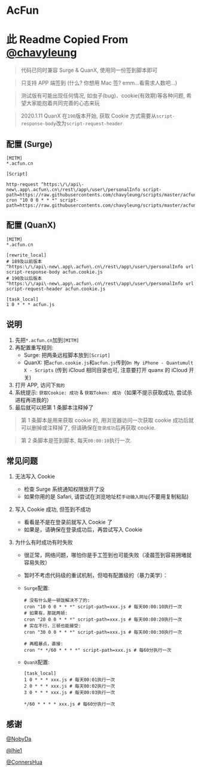 # AcFun
# 此 Readme Copied From [@chavyleung](https://github.com/chavyleung/scripts/blob/master/wps/README.md)
> 代码已同时兼容 Surge & QuanX, 使用同一份签到脚本即可

> 只支持 APP 端签到 (什么? 你想用 Mac 签? emm...看需求人数吧...)

> 测试版有可能出现任何情况, 如虫子(bug)、cookie(有效期)等各种问题, 希望大家能抱着共同完善的心态来玩

> 2020.1.11 QuanX 在`190`版本开始, 获取 Cookie 方式需要从`script-response-body`改为`script-request-header`

## 配置 (Surge)

```properties
[MITM]
*.acfun.cn

[Script]

http-request ^https:\/\/api\-new\.app\.acfun\.cn\/rest\/app\/user\/personalInfo script-path=https://raw.githubusercontents.com/chavyleung/scripts/master/acfun/acfun.cookie.js
cron "10 0 0 * * *" script-path=https://raw.githubusercontents.com/chavyleung/scripts/master/acfun/acfun.js
```

## 配置 (QuanX)

```properties
[MITM]
*.acfun.cn

[rewrite_local]
# 189及以前版本
^https:\/\/api\-new\.app\.acfun\.cn\/rest\/app\/user\/personalInfo url script-response-body acfun.cookie.js
# 190及以后版本
^https:\/\/api\-new\.app\.acfun\.cn\/rest\/app\/user\/personalInfo url script-request-header acfun.cookie.js

[task_local]
1 0 * * * acfun.js
```

## 说明

1. 先把`*.acfun.cn`加到`[MITM]`
2. 再配置重写规则:
   - Surge: 把两条远程脚本放到`[Script]`
   - QuanX: 把`acfun.cookie.js`和`acfun.js`传到`On My iPhone - Quantumult X - Scripts` (传到 iCloud 相同目录也可, 注意要打开 quanx 的 iCloud 开关)
3. 打开 APP, 访问下`我的`
4. 系统提示: `获取Cookie: 成功` & `获取Token: 成功`（如果不提示获取成功, 尝试杀进程再进我的）
5. 最后就可以把第 1 条脚本注释掉了

> 第 1 条脚本是用来获取 cookie 的, 用浏览器访问一次获取 cookie 成功后就可以删掉或注释掉了, 但请确保在`登录成功`后再获取 cookie.

> 第 2 条脚本是签到脚本, 每天`00:00:10`执行一次.

## 常见问题

1. 无法写入 Cookie

   - 检查 Surge 系统通知权限放开了没
   - 如果你用的是 Safari, 请尝试在浏览地址栏`手动输入网址`(不要用复制粘贴)

2. 写入 Cookie 成功, 但签到不成功

   - 看看是不是在登录前就写入 Cookie 了
   - 如果是，请确保在登录成功后，再尝试写入 Cookie

3. 为什么有时成功有时失败

   - 很正常，网络问题，哪怕你是手工签到也可能失败（凌晨签到容易拥堵就容易失败）
   - 暂时不考虑代码级的重试机制，但咱有配置级的（暴力美学）：

   - `Surge`配置:

     ```properties
     # 没有什么是一顿饭解决不了的:
     cron "10 0 0 * * *" script-path=xxx.js # 每天00:00:10执行一次
     # 如果有，那就两顿:
     cron "20 0 0 * * *" script-path=xxx.js # 每天00:00:20执行一次
     # 实在不行，三顿也能接受:
     cron "30 0 0 * * *" script-path=xxx.js # 每天00:00:30执行一次

     # 再粗暴点，直接:
     cron "* */60 * * * *" script-path=xxx.js # 每60分执行一次
     ```

   - `QuanX`配置:

     ```properties
     [task_local]
     1 0 * * * xxx.js # 每天00:01执行一次
     2 0 * * * xxx.js # 每天00:02执行一次
     3 0 * * * xxx.js # 每天00:03执行一次

     */60 * * * * xxx.js # 每60分执行一次
     ```

## 感谢

[@NobyDa](https://github.com/NobyDa)

[@lhie1](https://github.com/lhie1)

[@ConnersHua](https://github.com/ConnersHua)